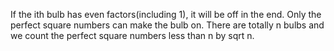 If the ith bulb has even factors(including 1), it will be off in the end. Only the perfect square numbers can make the bulb on. There are totally n bulbs and we count the perfect square numbers less than n by sqrt n.